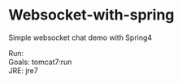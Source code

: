 Websocket-with-spring
=====================

Simple websocket chat demo with Spring4

Run:<br />
Goals:  tomcat7:run<br />
JRE:  jre7
